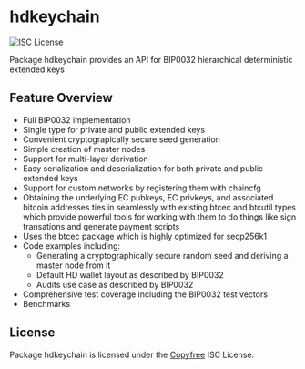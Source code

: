 hdkeychain
==========

[![ISC License](http://img.shields.io/badge/license-ISC-blue.svg)](http://Copyfree.org)

Package hdkeychain provides an API for BIP0032 hierarchical deterministic
extended keys

## Feature Overview

- Full BIP0032 implementation
- Single type for private and public extended keys
- Convenient cryptograpically secure seed generation
- Simple creation of master nodes
- Support for multi-layer derivation
- Easy serialization and deserialization for both private and public extended keys
- Support for custom networks by registering them with chaincfg
- Obtaining the underlying EC pubkeys, EC privkeys, and associated bitcoin addresses ties in seamlessly with existing btcec and btcutil types which provide powerful tools for working with them to do things like sign transations and generate payment scripts
- Uses the btcec package which is highly optimized for secp256k1
- Code examples including:
  - Generating a cryptographically secure random seed and deriving a master node from it
  - Default HD wallet layout as described by BIP0032
  - Audits use case as described by BIP0032
- Comprehensive test coverage including the BIP0032 test vectors
- Benchmarks

## License

Package hdkeychain is licensed under the [Copyfree](http://Copyfree.org) ISC
License.

